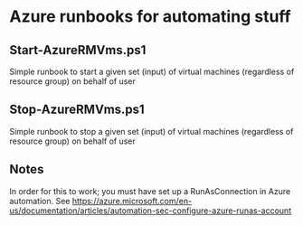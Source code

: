 # Azure runbooks for automating stuff

## Start-AzureRMVms.ps1
Simple runbook to start a given set (input) of virtual machines (regardless of resource group) on behalf of user

## Stop-AzureRMVms.ps1
Simple runbook to stop a given set (input) of virtual machines (regardless of resource group) on behalf of user

## Notes

In order for this to work; you must have set up a RunAsConnection in Azure automation. See 
https://azure.microsoft.com/en-us/documentation/articles/automation-sec-configure-azure-runas-account